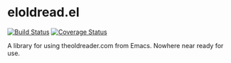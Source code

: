 # eloldread.el
[![Build Status](https://travis-ci.org/JeffBellegarde/eloldreader.svg)](https://travis-ci.org/JeffBellegarde/eloldreader) [![Coverage Status](https://coveralls.io/repos/JeffBellegarde/eloldreader/badge.svg?branch=master&service=github)](https://coveralls.io/github/JeffBellegarde/eloldreader?branch=master)

A library for using theoldreader.com from Emacs. Nowhere near ready for use.

